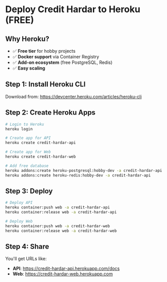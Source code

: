 # Deploy Credit Hardar to Heroku (FREE)

## Why Heroku?
- ✅ **Free tier** for hobby projects
- ✅ **Docker support** via Container Registry
- ✅ **Add-on ecosystem** (free PostgreSQL, Redis)
- ✅ **Easy scaling**

## Step 1: Install Heroku CLI

Download from: https://devcenter.heroku.com/articles/heroku-cli

## Step 2: Create Heroku Apps

```bash
# Login to Heroku
heroku login

# Create app for API
heroku create credit-hardar-api

# Create app for Web
heroku create credit-hardar-web

# Add free database
heroku addons:create heroku-postgresql:hobby-dev -a credit-hardar-api
heroku addons:create heroku-redis:hobby-dev -a credit-hardar-api
```

## Step 3: Deploy

```bash
# Deploy API
heroku container:push web -a credit-hardar-api
heroku container:release web -a credit-hardar-api

# Deploy Web
heroku container:push web -a credit-hardar-web  
heroku container:release web -a credit-hardar-web
```

## Step 4: Share

You'll get URLs like:
- **API**: https://credit-hardar-api.herokuapp.com/docs
- **Web**: https://credit-hardar-web.herokuapp.com
